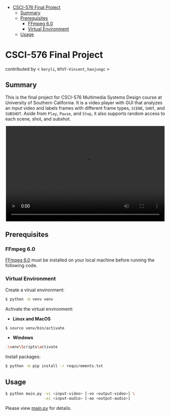 - [CSCI-576 Final Project](#csci-576-final-project)
  - [Summary](#summary)
  - [Prerequisites](#prerequisites)
    - [FFmpeg 6.0](#ffmpeg-60)
    - [Virtual Environment](#virtual-environment)
  - [Usage](#usage)


# CSCI-576 Final Project
contributed by < `beryli`, `NTUT-Vincent`, `haojungc` >

## Summary
This is the final project for CSCI-576 Multimedia Systems Design course at University of Southern California. It is a video player with GUI that analyzes an input video and labels frames with different frame types, `SCENE`, `SHOT`, and `SUBSHOT`. Aside from `Play`, `Pause`, and `Stop`, it also supports random access to each scene, shot, and subshot.

<center><video width="500" height="300" controls>
  <source src="assets/demo.mp4" type="video/mp4">
Your browser does not support the video tag.
</video></center>

## Prerequisites
### FFmpeg 6.0
[FFmpeg 6.0](https://ffmpeg.org/download.html) must be installed on your local machine before running the following code.

### Virtual Environment
Create a virual environment:
```sh
$ python -m venv venv
```

Activate the virtual environment:
- **Linux and MacOS**
```sh
$ source venv/bin/activate
```
- **Windows**
```sh
.\venv\Scripts\activate
```

Install packages:
```sh
$ python -m pip install -r requirements.txt
```

## Usage
```sh
$ python main.py -vi <input-video> [-vo <output-video>] \
                 -ai <input-audio> [-ao <output-audio>]
```
Please view [main.py](main.py) for details.
